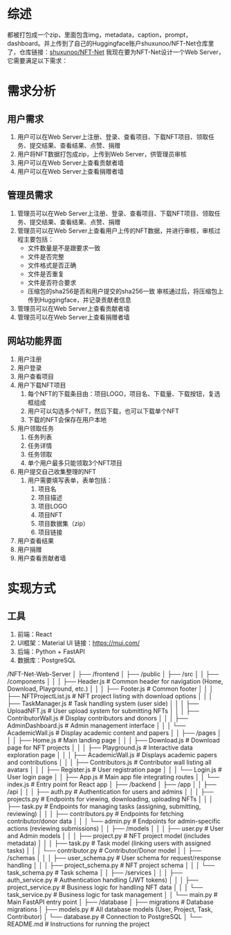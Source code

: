# 综述
都被打包成一个zip，里面包含img，metadata，caption，prompt，dashboard。并上传到了自己的Huggingface账户shuxunoo/NFT-Net仓库里了，仓库链接：[shuxunoo/NFT-Net](https://huggingface.co/datasets/shuxunoo/NFT-Net/tree/main/NFT1000)
我现在要为NFT-Net设计一个Web Server，它需要满足以下需求：

# 需求分析
## 用户需求
1. 用户可以在Web Server上注册、登录、查看项目、下载NFT项目、领取任务、提交结果、查看结果、点赞、捐赠
2. 用户将NFT数据打包成zip，上传到Web Server，供管理员审核
3. 用户可以在Web Server上查看贡献者墙
4. 用户可以在Web Server上查看捐赠者墙
## 管理员需求
1. 管理员可以在Web Server上注册、登录、查看项目、下载NFT项目、领取任务、提交结果、查看结果、点赞、捐赠
2. 管理员可以在Web Server上查看用户上传的NFT数据，并进行审核，审核过程主要包括：
    - 文件数量是不是跟要求一致
    - 文件是否完整
    - 文件格式是否正确
    - 文件是否重复
    - 文件是否符合要求
    - 压缩包的sha256是否和用户提交的sha256一致
    审核通过后，将压缩包上传到Huggingface，并记录贡献者信息
3. 管理员可以在Web Server上查看贡献者墙
4. 管理员可以在Web Server上查看捐赠者墙
## 网站功能界面
1. 用户注册
2. 用户登录
3. 用户查看项目
4. 用户下载NFT项目
   1. 每个NFT的下载条目由：项目LOGO，项目名、下载量、下载按钮，复选框组成
   2. 用户可以勾选多个NFT，然后下载，也可以下载单个NFT
   3. 下载的NFT会保存在用户本地
5. 用户领取任务
   1. 任务列表
   2. 任务详情
   3. 任务领取
   4. 单个用户最多只能领取3个NFT项目
6. 用户提交自己收集整理的NFT
   1. 用户需要填写表单，表单包括：
      1. 项目名
      2. 项目描述
      3. 项目LOGO
      4. 项目NFT
      5. 项目数据集（zip）
      6. 项目链接
7. 用户查看结果
8.  用户捐赠
9.  用户查看贡献者墙

# 实现方式
## 工具
1. 前端：React
2. UI框架：Material UI 链接：https://mui.com/
2. 后端：Python + FastAPI
3. 数据库：PostgreSQL


/NFT-Net-Web-Server
│
├── /frontend
│   ├── /public
│   ├── /src
│   │   ├── /components
│   │   │   ├── Header.js            # Common header for navigation (Home, Download, Playground, etc.)
│   │   │   ├── Footer.js            # Common footer
│   │   │   ├── NFTProjectList.js    # NFT project listing with download options
│   │   │   ├── TaskManager.js       # Task handling system (user side)
│   │   │   ├── UploadNFT.js         # User upload system for submitting NFTs
│   │   │   ├── ContributorWall.js   # Display contributors and donors
│   │   │   ├── AdminDashboard.js    # Admin management interface
│   │   │   └── AcademicWall.js      # Display academic content and papers
│   │   ├── /pages
│   │   │   ├── Home.js              # Main landing page
│   │   │   ├── Download.js          # Download page for NFT projects
│   │   │   ├── Playground.js        # Interactive data exploration page
│   │   │   ├── AcademicWall.js      # Displays academic papers and contributions
│   │   │   ├── Contributors.js      # Contributor wall listing all avatars
│   │   │   ├── Register.js          # User registration page
│   │   │   └── Login.js             # User login page
│   │   ├── App.js                   # Main app file integrating routes
│   │   └── index.js                 # Entry point for React app
│
├── /backend
│   ├── /app
│   │   ├── /api
│   │   │   ├── auth.py              # Authentication for users and admins
│   │   │   ├── projects.py          # Endpoints for viewing, downloading, uploading NFTs
│   │   │   ├── task.py              # Endpoints for managing tasks (assigning, submitting, reviewing)
│   │   │   ├── contributors.py      # Endpoints for fetching contributor/donor data
│   │   │   └── admin.py             # Endpoints for admin-specific actions (reviewing submissions)
│   │   ├── /models
│   │   │   ├── user.py              # User and Admin models
│   │   │   ├── project.py           # NFT project model (includes metadata)
│   │   │   ├── task.py              # Task model (linking users with assigned tasks)
│   │   │   └── contributor.py       # Contributor/Donor model
│   │   ├── /schemas
│   │   │   ├── user_schema.py       # User schema for request/response handling
│   │   │   ├── project_schema.py    # NFT project schema
│   │   │   └── task_schema.py       # Task schema
│   │   ├── /services
│   │   │   ├── auth_service.py      # Authentication handling (JWT tokens)
│   │   │   ├── project_service.py   # Business logic for handling NFT data
│   │   │   └── task_service.py      # Business logic for task management
│   │   └── main.py                  # Main FastAPI entry point
│
├── /database
│   ├── migrations                   # Database migrations
│   ├── models.py                    # All database models (User, Project, Task, Contributor)
│   └── database.py                  # Connection to PostgreSQL
│
└── README.md                        # Instructions for running the project
